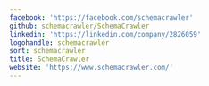 ```yaml
---
facebook: 'https://facebook.com/schemacrawler'
github: schemacrawler/SchemaCrawler
linkedin: 'https://linkedin.com/company/2826059'
logohandle: schemacrawler
sort: schemacrawler
title: SchemaCrawler
website: 'https://www.schemacrawler.com/'
---
```


